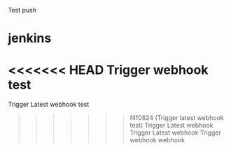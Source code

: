 Test push
# jenkins
<<<<<<< HEAD
Trigger webhook test
=======
Trigger Latest webhook test
>>>>>>> f4f0824 (Trigger latest webhook test)
Trigger Latest webhook
Trigger Latest webhook
Trigger webhook
webhook
